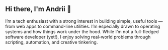 ## Hi there, I'm Andrii 👋

I’m a tech enthusiast with a strong interest in building simple, useful tools — from web apps to command-line utilities. I’m especially drawn to operating systems and how things work under the hood.
While I’m not a full-fledged software developer (yet!), I enjoy solving real-world problems through scripting, automation, and creative tinkering.

<!--
**aandrku/aandrku** is a ✨ _special_ ✨ repository because its `README.md` (this file) appears on your GitHub profile.

Here are some ideas to get you started:

- 🔭 I’m currently working on ...
- 🌱 I’m currently learning ...
- 👯 I’m looking to collaborate on ...
- 🤔 I’m looking for help with ...
- 💬 Ask me about ...
- 📫 How to reach me: ...
- 😄 Pronouns: ...
- ⚡ Fun fact: ...
-->
